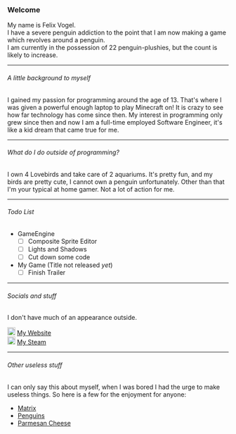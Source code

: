 ### Welcome

My name is Felix Vogel. <br/>
I have a severe penguin addiction to the point that I am now making a game which revolves around a penguin. <br/>
I am currently in the possession of 22 penguin-plushies, but the count is likely to increase.

---

###### A little background to myself

I gained my passion for programming around the age of 13. That's where I was given a powerful enough laptop to play Minecraft on!
It is crazy to see how far technology has come since then. My interest in programming only grew since then and now I am a full-time employed
Software Engineer, it's like a kid dream that came true for me.

---

###### What do I do outside of programming?

I own 4 Lovebirds and take care of 2 aquariums. It's pretty fun, and my birds are pretty cute, I cannot own a penguin unfortunately.
Other than that I'm your typical at home gamer. Not a lot of action for me.

---

###### Todo List

* GameEngine
    - [ ] Composite Sprite Editor
    - [ ] Lights and Shadows
    - [ ] Cut down some code
    
* My Game (Title not released *yet*)
    - [ ] Finish Trailer

---

###### Socials and stuff

I don't have much of an appearance outside. <br/> 

<img alt="Icon" src="https://avatars1.githubusercontent.com/u/20129564?s=60&v=4" width="18"></img> [My Website](https://felixvogel.github.io/) <br/>
<img alt="Steam" src="https://github.com/FelixVogel/FelixVogel/images/Steam-512.png" width="18"></img> [My Steam](https://steamcommunity.com/id/felix_vogel)

---

###### Other useless stuff

I can only say this about myself, when I was bored I had the urge to make useless things. So here is a few for the enjoyment for anyone:
* [Matrix](https://felixvogel.github.io/Matrix/)
* [Penguins](https://felixvogel.github.io/Penguins/)
* [Parmesan Cheese](https://thepenguingroup.github.io/parmesan-cheese.org/)
